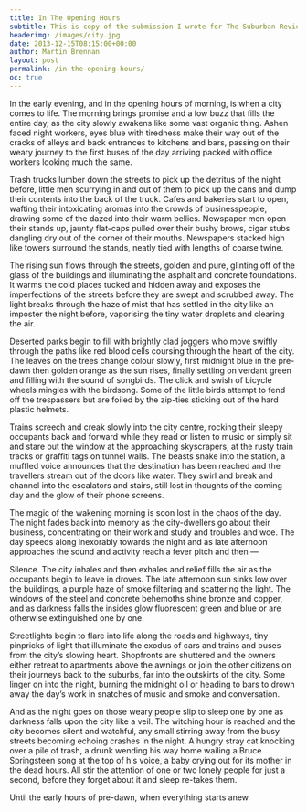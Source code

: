 ```yaml
---
title: In The Opening Hours
subtitle: This is copy of the submission I wrote for The Suburban Review Vol II., the theme of which was Metropolis.
headerimg: /images/city.jpg
date: 2013-12-15T08:15:00+00:00
author: Martin Brennan
layout: post
permalink: /in-the-opening-hours/
oc: true
---
```

In the early evening, and in the opening hours of morning, is when a city comes to life. The morning brings promise and a low buzz that fills the entire day, as the city slowly awakens like some vast organic thing. Ashen faced night workers, eyes blue with tiredness make their way out of the cracks of alleys and back entrances to kitchens and bars, passing on their weary journey to the first buses of the day arriving packed with office workers looking much the same.<!--more-->

Trash trucks lumber down the streets to pick up the detritus of the night before, little men scurrying in and out of them to pick up the cans and dump their contents into the back of the truck. Cafes and bakeries start to open, wafting their intoxicating aromas into the crowds of businesspeople, drawing some of the dazed into their warm bellies. Newspaper men open their stands up, jaunty flat-caps pulled over their bushy brows, cigar stubs dangling dry out of the corner of their mouths. Newspapers stacked high like towers surround the stands, neatly tied with lengths of coarse twine.

The rising sun flows through the streets, golden and pure, glinting off of the glass of the buildings and illuminating the asphalt and concrete foundations. It warms the cold places tucked and hidden away and exposes the imperfections of the streets before they are swept and scrubbed away. The light breaks through the haze of mist that has settled in the city like an imposter the night before, vaporising the tiny water droplets and clearing the air.

Deserted parks begin to fill with brightly clad joggers who move swiftly through the paths like red blood cells coursing through the heart of the city. The leaves on the trees change colour slowly, first midnight blue in the pre-dawn then golden orange as the sun rises, finally settling on verdant green and filling with the sound of songbirds. The click and swish of bicycle wheels mingles with the birdsong. Some of the little birds attempt to fend off the trespassers but are foiled by the zip-ties sticking out of the hard plastic helmets.

Trains screech and creak slowly into the city centre, rocking their sleepy occupants back and forward while they read or listen to music or simply sit and stare out the window at the approaching skyscrapers, at the rusty train tracks or graffiti tags on tunnel walls. The beasts snake into the station, a muffled voice announces that the destination has been reached and the travellers stream out of the doors like water. They swirl and break and channel into the escalators and stairs, still lost in thoughts of the coming day and the glow of their phone screens.

The magic of the wakening morning is soon lost in the chaos of the day. The night fades back into memory as the city-dwellers go about their business, concentrating on their work and study and troubles and woe. The day speeds along inexorably towards the night and as late afternoon approaches the sound and activity reach a fever pitch and then —

Silence. The city inhales and then exhales and relief fills the air as the occupants begin to leave in droves. The late afternoon sun sinks low over the buildings, a purple haze of smoke filtering and scattering the light. The windows of the steel and concrete behemoths shine bronze and copper, and as darkness falls the insides glow fluorescent green and blue or are otherwise extinguished one by one.

Streetlights begin to flare into life along the roads and highways, tiny pinpricks of light that illuminate the exodus of cars and trains and buses from the city’s slowing heart. Shopfronts are shuttered and the owners either retreat to apartments above the awnings or join the other citizens on their journeys back to the suburbs, far into the outskirts of the city. Some linger on into the night, burning the midnight oil or heading to bars to drown away the day’s work in snatches of music and smoke and conversation.

And as the night goes on those weary people slip to sleep one by one as darkness falls upon the city like a veil. The witching hour is reached and the city becomes silent and watchful, any small stirring away from the busy streets becoming echoing crashes in the night. A hungry stray cat knocking over a pile of trash, a drunk wending his way home wailing a Bruce Springsteen song at the top of his voice, a baby crying out for its mother in the dead hours. All stir the attention of one or two lonely people for just a second, before they forget about it and sleep re-takes them.

Until the early hours of pre-dawn, when everything starts anew.
